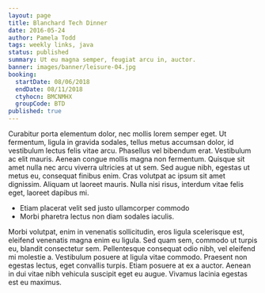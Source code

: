 ```yaml
---
layout: page
title: Blanchard Tech Dinner
date: 2016-05-24
author: Pamela Todd
tags: weekly links, java
status: published
summary: Ut eu magna semper, feugiat arcu in, auctor.
banner: images/banner/leisure-04.jpg
booking:
  startDate: 08/06/2018
  endDate: 08/11/2018
  ctyhocn: BMCNMHX
  groupCode: BTD
published: true
---
```

Curabitur porta elementum dolor, nec mollis lorem semper eget. Ut fermentum, ligula in gravida sodales, tellus metus accumsan dolor, id vestibulum lectus felis vitae arcu. Phasellus vel bibendum erat. Vestibulum ac elit mauris. Aenean congue mollis magna non fermentum. Quisque sit amet nulla nec arcu viverra ultricies at ut sem. Sed augue nibh, egestas ut metus eu, consequat finibus enim. Cras volutpat ac ipsum sit amet dignissim. Aliquam ut laoreet mauris. Nulla nisi risus, interdum vitae felis eget, laoreet dapibus mi.

* Etiam placerat velit sed justo ullamcorper commodo
* Morbi pharetra lectus non diam sodales iaculis.

Morbi volutpat, enim in venenatis sollicitudin, eros ligula scelerisque est, eleifend venenatis magna enim eu ligula. Sed quam sem, commodo ut turpis eu, blandit consectetur sem. Pellentesque consequat odio nibh, vel eleifend mi molestie a. Vestibulum posuere at ligula vitae commodo. Praesent non egestas lectus, eget convallis turpis. Etiam posuere at ex a auctor. Aenean in dui vitae nibh vehicula suscipit eget eu augue. Vivamus lacinia egestas est eu maximus.

